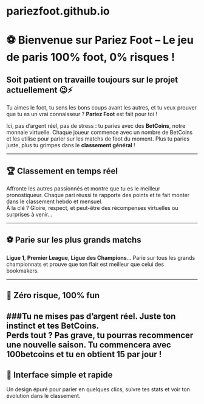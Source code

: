 # pariezfoot.github.io
# ⚽ Bienvenue sur **Pariez Foot** – Le jeu de paris 100% foot, 0% risques !
## Soit patient on travaille toujours sur le projet actuellement 😉⚡ 
Tu aimes le foot, tu sens les bons coups avant les autres, et tu veux prouver que tu es un vrai connaisseur ? **Pariez Foot** est fait pour toi !

Ici, pas d’argent réel, pas de stress : tu paries avec des **BetCoins**, notre monnaie virtuelle. Chaque joueur commence avec un nombre de BetCoins et les utilise pour parier sur les matchs de foot du moment. Plus tu paries juste, plus tu grimpes dans le **classement général** !

---

## 🏆 Classement en temps réel  
Affronte les autres passionnés et montre que tu es le meilleur pronostiqueur. Chaque pari réussi te rapporte des points et te fait monter dans le classement hebdo et mensuel.  
À la clé ? Gloire, respect, et peut-être des récompenses virtuelles ou surprises à venir…

---

## ⚽ Parie sur les plus grands matchs  
**Ligue 1**, **Premier League**, **Ligue des Champions**… Parie sur tous les grands championnats et prouve que ton flair est meilleur que celui des bookmakers.

---

## 🎯 Zéro risque, 100% fun  
###Tu ne mises pas d’argent réel. Juste ton **instinct** et tes **BetCoins**.  
Perds tout ? Pas grave, tu pourras recommencer une nouvelle saison.
Tu commencera avec 100betcoins et tu en obtient 15 par jour ! 
---

## 📱 Interface simple et rapide  
Un design épuré pour parier en quelques clics, suivre tes stats et voir ton évolution dans le classement.
